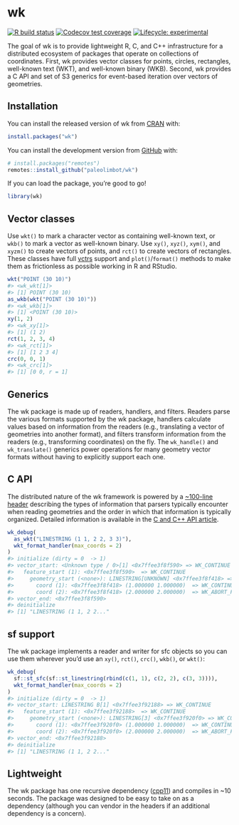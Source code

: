 
<!-- README.md is generated from README.Rmd. Please edit that file -->

# wk

<!-- badges: start -->

[![R build
status](https://github.com/paleolimbot/wk/workflows/R-CMD-check/badge.svg)](https://github.com/paleolimbot/wk/actions)
[![Codecov test
coverage](https://codecov.io/gh/paleolimbot/wk/branch/master/graph/badge.svg)](https://codecov.io/gh/paleolimbot/wk?branch=master)
[![Lifecycle:
experimental](https://img.shields.io/badge/lifecycle-experimental-orange.svg)](https://lifecycle.r-lib.org/articles/stages.html#experimental)
<!-- badges: end -->

The goal of wk is to provide lightweight R, C, and C++ infrastructure
for a distributed ecosystem of packages that operate on collections of
coordinates. First, wk provides vector classes for points, circles,
rectangles, well-known text (WKT), and well-known binary (WKB). Second,
wk provides a C API and set of S3 generics for event-based iteration
over vectors of geometries.

## Installation

You can install the released version of wk from
[CRAN](https://cran.r-project.org/) with:

``` r
install.packages("wk")
```

You can install the development version from
[GitHub](https://github.com/) with:

``` r
# install.packages("remotes")
remotes::install_github("paleolimbot/wk")
```

If you can load the package, you’re good to go!

``` r
library(wk)
```

## Vector classes

Use `wkt()` to mark a character vector as containing well-known text, or
`wkb()` to mark a vector as well-known binary. Use `xy()`, `xyz()`,
`xym()`, and `xyzm()` to create vectors of points, and `rct()` to create
vectors of rectangles. These classes have full
[vctrs](https://vctrs.r-lib.org) support and `plot()`/`format()` methods
to make them as frictionless as possible working in R and RStudio.

``` r
wkt("POINT (30 10)")
#> <wk_wkt[1]>
#> [1] POINT (30 10)
as_wkb(wkt("POINT (30 10)"))
#> <wk_wkb[1]>
#> [1] <POINT (30 10)>
xy(1, 2)
#> <wk_xy[1]>
#> [1] (1 2)
rct(1, 2, 3, 4)
#> <wk_rct[1]>
#> [1] [1 2 3 4]
crc(0, 0, 1)
#> <wk_crc[1]>
#> [1] [0 0, r = 1]
```

## Generics

The wk package is made up of readers, handlers, and filters. Readers
parse the various formats supported by the wk package, handlers
calculate values based on information from the readers (e.g.,
translating a vector of geometries into another format), and filters
transform information from the readers (e.g., transforming coordinates)
on the fly. The `wk_handle()` and `wk_translate()` generics power
operations for many geometry vector formats without having to explicitly
support each one.

## C API

The distributed nature of the wk framework is powered by a [\~100-line
header](https://github.com/paleolimbot/wk/blob/master/inst/include/wk-v1.h)
describing the types of information that parsers typically encounter
when reading geometries and the order in which that information is
typically organized. Detailed information is available in the [C and C++
API
article](https://paleolimbot.github.io/wk/dev/articles/articles/philosophy.html).

``` r
wk_debug(
  as_wkt("LINESTRING (1 1, 2 2, 3 3)"),
  wkt_format_handler(max_coords = 2)
)
#> initialize (dirty = 0  -> 1)
#> vector_start: <Unknown type / 0>[1] <0x7ffee3f8f590> => WK_CONTINUE
#>   feature_start (1): <0x7ffee3f8f590>  => WK_CONTINUE
#>     geometry_start (<none>): LINESTRING[UNKNOWN] <0x7ffee3f8f418> => WK_CONTINUE
#>       coord (1): <0x7ffee3f8f418> (1.000000 1.000000)  => WK_CONTINUE
#>       coord (2): <0x7ffee3f8f418> (2.000000 2.000000)  => WK_ABORT_FEATURE
#> vector_end: <0x7ffee3f8f590>
#> deinitialize
#> [1] "LINESTRING (1 1, 2 2..."
```

## sf support

The wk package implements a reader and writer for sfc objects so you can
use them wherever you’d use an `xy()`, `rct()`, `crc()`, `wkb()`, or
`wkt()`:

``` r
wk_debug(
  sf::st_sfc(sf::st_linestring(rbind(c(1, 1), c(2, 2), c(3, 3)))),
  wkt_format_handler(max_coords = 2)
)
#> initialize (dirty = 0  -> 1)
#> vector_start: LINESTRING B[1] <0x7ffee3f92188> => WK_CONTINUE
#>   feature_start (1): <0x7ffee3f92188>  => WK_CONTINUE
#>     geometry_start (<none>): LINESTRING[3] <0x7ffee3f920f0> => WK_CONTINUE
#>       coord (1): <0x7ffee3f920f0> (1.000000 1.000000)  => WK_CONTINUE
#>       coord (2): <0x7ffee3f920f0> (2.000000 2.000000)  => WK_ABORT_FEATURE
#> vector_end: <0x7ffee3f92188>
#> deinitialize
#> [1] "LINESTRING (1 1, 2 2..."
```

## Lightweight

The wk package has one recursive dependency
([cpp11](https://cpp11.r-lib.org)) and compiles in \~10 seconds. The
package was designed to be easy to take on as a dependency (although you
can vendor in the headers if an additional dependency is a concern).
